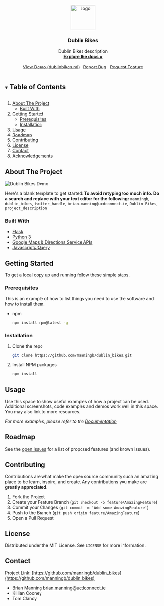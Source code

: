 <!--
*** Thanks for checking out the Best-README-Template. If you have a suggestion
*** that would make this better, please fork the repo and create a pull request
*** or simply open an issue with the tag "enhancement".
*** Thanks again! Now go create something AMAZING! :D
***
***
***
*** To avoid retyping too much info. Do a search and replace for the following:
*** manningb, dublin_bikes, twitter_handle, brian.manning@ucdconnect.ie, Dublin Bikes, project_description
-->

<!-- PROJECT SHIELDS -->
<!--
*** I'm using markdown "reference style" links for readability.
*** Reference links are enclosed in brackets [ ] instead of parentheses ( ).
*** See the bottom of this document for the declaration of the reference variables
*** for contributors-url, forks-url, etc. This is an optional, concise syntax you may use.
*** https://www.markdownguide.org/basic-syntax/#reference-style-links
-->
<!--
[![Contributors][contributors-shield]][contributors-url]
[![Forks][forks-shield]][forks-url]
[![Stargazers][stars-shield]][stars-url]
[![Issues][issues-shield]][issues-url]
[![MIT License][license-shield]][license-url]
[![LinkedIn][linkedin-shield]][linkedin-url]
 -->
<!-- PROJECT LOGO -->
<br />
<p align="center">
  <a href="https://github.com/manningb/dublin_bikes">
    <img src="https://github.com/manningb/dublin_bikes/blob/main/flask_app/static/img/loading.gif" alt="Logo" width="80" height="80">
  </a>

  <h3 align="center">Dublin Bikes</h3>

  <p align="center">
    Dublin Bikes description
    <br />
    <a href="https://github.com/manningb/dublin_bikes"><strong>Explore the docs »</strong></a>
    <br />
    <br />
    <a href="https://dublinbikes.ml">View Demo (dublinbikes.ml)</a>
    ·
    <a href="https://github.com/manningb/dublin_bikes/issues">Report Bug</a>
    ·
    <a href="https://github.com/manningb/dublin_bikes/issues">Request Feature</a>
  </p>
</p>

<!-- TABLE OF CONTENTS -->
<details open="open">
  <summary><h2 style="display: inline-block">Table of Contents</h2></summary>
  <ol>
    <li>
      <a href="#about-the-project">About The Project</a>
      <ul>
        <li><a href="#built-with">Built With</a></li>
      </ul>
    </li>
    <li>
      <a href="#getting-started">Getting Started</a>
      <ul>
        <li><a href="#prerequisites">Prerequisites</a></li>
        <li><a href="#installation">Installation</a></li>
      </ul>
    </li>
    <li><a href="#usage">Usage</a></li>
    <li><a href="#roadmap">Roadmap</a></li>
    <li><a href="#contributing">Contributing</a></li>
    <li><a href="#license">License</a></li>
    <li><a href="#contact">Contact</a></li>
    <li><a href="#acknowledgements">Acknowledgements</a></li>
  </ol>
</details>

<!-- ABOUT THE PROJECT -->

## About The Project

![Dublin Bikes Demo](images/demo.gif)


Here's a blank template to get started:
**To avoid retyping too much info. Do a search and replace with your text editor for the following:**
`manningb`, `dublin_bikes`, `twitter_handle`, `brian.manning@ucdconnect.ie`, `Dublin Bikes`, `project_description`

### Built With

- [Flask](Python)
- [Python 3](Python)
- [Google Maps & Directions Service APIs]()
- [Javascript/JQuery]()

<!-- GETTING STARTED -->

## Getting Started

To get a local copy up and running follow these simple steps.

### Prerequisites

This is an example of how to list things you need to use the software and how to install them.

- npm
  ```sh
  npm install npm@latest -g
  ```

### Installation

1. Clone the repo
   ```sh
   git clone https://github.com/manningb/dublin_bikes.git
   ```
2. Install NPM packages
   ```sh
   npm install
   ```

<!-- USAGE EXAMPLES -->

## Usage

Use this space to show useful examples of how a project can be used. Additional screenshots, code examples and demos work well in this space. You may also link to more resources.

_For more examples, please refer to the [Documentation](https://example.com)_

<!-- ROADMAP -->

## Roadmap

See the [open issues](https://github.com/manningb/dublin_bikes/issues) for a list of proposed features (and known issues).

<!-- CONTRIBUTING -->

## Contributing

Contributions are what make the open source community such an amazing place to be learn, inspire, and create. Any contributions you make are **greatly appreciated**.

1. Fork the Project
2. Create your Feature Branch (`git checkout -b feature/AmazingFeature`)
3. Commit your Changes (`git commit -m 'Add some AmazingFeature'`)
4. Push to the Branch (`git push origin feature/AmazingFeature`)
5. Open a Pull Request

<!-- LICENSE -->

## License

Distributed under the MIT License. See `LICENSE` for more information.

<!-- CONTACT -->

## Contact
Project Link: [https://github.com/manningb/dublin_bikes](https://github.com/manningb/dublin_bikes)

- Brian Manning [brian.manning@ucdconnect.ie](email:brian.manning@ucdconnect.ie)
- Killian Cooney []()
- Tom Clancy []()

<!-- ACKNOWLEDGEMENTS -->
<!--
## Acknowledgements

- []()
- []()
- []()
-->
<!-- MARKDOWN LINKS & IMAGES -->
<!-- https://www.markdownguide.org/basic-syntax/#reference-style-links -->

[contributors-shield]: https://img.shields.io/github/contributors/manningb/repo.svg?style=for-the-badge&logo=appveyor
[contributors-url]: https://github.com/manningb/dublin_bikes/graphs/contributors
[forks-shield]: https://img.shields.io/github/forks/manningb/repo.svg?style=for-the-badge
[forks-url]: https://github.com/manningb/dublin_bikes/network/members
[stars-shield]: https://img.shields.io/github/stars/manningb/repo.svg?style=for-the-badge
[stars-url]: https://github.com/manningb/dublin_bikes/stargazers
[issues-shield]: https://img.shields.io/github/issues/manningb/repo.svg?style=for-the-badge
[issues-url]: https://github.com/manningb/dublin_bikes/issues
[license-shield]: https://img.shields.io/github/license/manningb/repo.svg?style=for-the-badge
[license-url]: https://github.com/manningb/dublin_bikes/blob/master/LICENSE.txt
[linkedin-shield]: https://img.shields.io/badge/-LinkedIn-black.svg?style=for-the-badge&logo=linkedin&colorB=555
[linkedin-url]: https://linkedin.com/in/manningb
